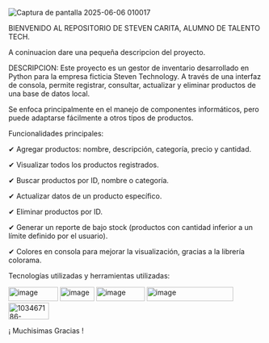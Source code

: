 ![Captura de pantalla 2025-06-06 010017](https://github.com/user-attachments/assets/a462f8f4-fb2e-4390-98e4-06f9130313a1)

BIENVENIDO AL REPOSITORIO DE STEVEN CARITA, ALUMNO DE TALENTO TECH.

A coninuacion dare una pequeña descripcion del proyecto.

DESCRIPCION: Este proyecto es un gestor de inventario desarrollado en Python para la empresa ficticia Steven Technology. A través de una interfaz de consola, permite registrar, consultar, actualizar y eliminar productos de una base de datos local.

Se enfoca principalmente en el manejo de componentes informáticos, pero puede adaptarse fácilmente a otros tipos de productos.

Funcionalidades principales:

✔ Agregar productos: nombre, descripción, categoría, precio y cantidad.

✔ Visualizar todos los productos registrados.

✔ Buscar productos por ID, nombre o categoría.

✔ Actualizar datos de un producto específico.

✔ Eliminar productos por ID.

✔ Generar un reporte de bajo stock (productos con cantidad inferior a un límite definido por el usuario).

✔ Colores en consola para mejorar la visualización, gracias a la librería colorama.

Tecnologías utilizadas y herramientas utilizadas:

<img width="98" height="28" alt="image" src="https://github.com/user-attachments/assets/f6fcb404-85a1-4253-9836-1cf74c826151" />  <img width="68" height="28" alt="image" src="https://github.com/user-attachments/assets/5115d095-4272-4d76-baae-d7c52dd19d73" />  <img width="96" height="28" alt="image" src="https://github.com/user-attachments/assets/ee12c7ba-f17a-4ee2-9455-da5696fec7c7" />  <img width="171" height="28" alt="image" src="https://github.com/user-attachments/assets/4bfe491d-cd89-450a-84ef-6f24e515497a" />  <img width="80" height="33" alt="103467186-7b6a8900-4d1a-11eb-9907-491064bc8458 (2)" src="https://github.com/user-attachments/assets/22a0b859-9024-496c-aead-c8105915c877" /> 


¡ Muchisimas Gracias ! 
